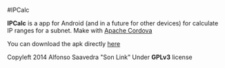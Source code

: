 #IPCalc

**IPCalc** is a app for Android (and in a future for other devices) for calculate IP ranges for a subnet. Make with [Apache Cordova](http://cordova.apache.org)

You can download the apk directly [here](https://github.com/son-link/IPCalc/blob/master/platforms/android/ant-build/IPCalc-debug-unaligned.apk)

Copyleft 2014 Alfonso Saavedra "Son Link"
Under **GPLv3** license